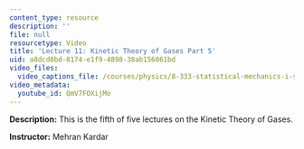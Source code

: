```yaml
---
content_type: resource
description: ''
file: null
resourcetype: Video
title: 'Lecture 11: Kinetic Theory of Gases Part 5'
uid: a8dcd8bd-8174-e1f9-4898-38ab156061bd
video_files:
  video_captions_file: /courses/physics/8-333-statistical-mechanics-i-statistical-mechanics-of-particles-fall-2013/video-lectures/lecture-11-kinetic-theory-of-gases-part-5/QmV7FOXijMo.vtt
video_metadata:
  youtube_id: QmV7FOXijMo
---
```


**Description:** This is the fifth of five lectures on the Kinetic Theory of Gases.

**Instructor:** Mehran Kardar